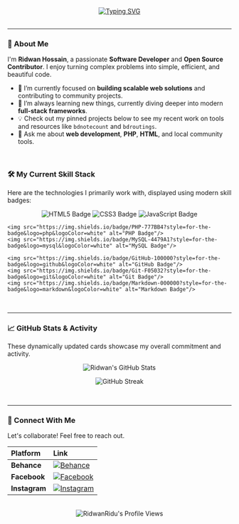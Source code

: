 <div align="center">
    <a href="https://github.com/RidwanRidu">
        <img src="https://readme-typing-svg.herokuapp.com?font=Fira+Code&size=30&duration=4000&pause=500&color=00BFFF&center=true&vCenter=true&width=500&lines=%2C+Hi+there%2C+I'm+Ridwan+Hossain!;Welcome+to+my+GitHub+Profile!;💻+Software+Developer" alt="Typing SVG" />
    </a>
</div>

<br />

---

### 👋 About Me

I'm **Ridwan Hossain**, a passionate **Software Developer** and **Open Source Contributor**. I enjoy turning complex problems into simple, efficient, and beautiful code.

-   🔭 I’m currently focused on **building scalable web solutions** and contributing to community projects.
-   🌱 I’m always learning new things, currently diving deeper into modern **full-stack frameworks**.
-   💡 Check out my pinned projects below to see my recent work on tools and resources like `bdnotecount` and `bdroutings`.
-   💬 Ask me about **web development**, **PHP**, **HTML**, and local community tools.

<br />

### 🛠️ My Current Skill Stack

Here are the technologies I primarily work with, displayed using modern skill badges:

<p align="center">
    <img src="https://img.shields.io/badge/HTML5-E34F26?style=for-the-badge&logo=html5&logoColor=white" alt="HTML5 Badge"/>
    <img src="https://img.shields.io/badge/CSS3-1572B6?style=for-the-badge&logo=css3&logoColor=white" alt="CSS3 Badge"/>
    <img src="https://img.shields.io/badge/JavaScript-F7DF1E?style=for-the-badge&logo=javascript&logoColor=black" alt="JavaScript Badge"/>
    
    <img src="https://img.shields.io/badge/PHP-777BB4?style=for-the-badge&logo=php&logoColor=white" alt="PHP Badge"/>
    <img src="https://img.shields.io/badge/MySQL-4479A1?style=for-the-badge&logo=mysql&logoColor=white" alt="MySQL Badge"/>
    
    <img src="https://img.shields.io/badge/GitHub-100000?style=for-the-badge&logo=github&logoColor=white" alt="GitHub Badge"/>
    <img src="https://img.shields.io/badge/Git-F05032?style=for-the-badge&logo=git&logoColor=white" alt="Git Badge"/>
    <img src="https://img.shields.io/badge/Markdown-000000?style=for-the-badge&logo=markdown&logoColor=white" alt="Markdown Badge"/>
</p>

<br />

---

### 📈 GitHub Stats & Activity

These dynamically updated cards showcase my overall commitment and activity.

<p align="center">
    <img src="https://github-readme-stats.vercel.app/api?username=RidwanRidu&show_icons=true&theme=blue-green&hide_border=true&count_private=true" alt="Ridwan's GitHub Stats" />
</p>
<p align="center">
    <img src="https://github-readme-streak-stats.herokuapp.com/?user=RidwanRidu&theme=blue-green&hide_border=true" alt="GitHub Streak" />
</p>

<br />

---

### 🔗 Connect With Me

Let's collaborate! Feel free to reach out.

| Platform | Link |
| :--- | :--- |
| **Behance** | [![Behance](https://img.shields.io/badge/Behance-1769FF?style=for-the-badge&logo=behance&logoColor=white)](https://www.behance.net/ridwanridu) |
| **Facebook** | [![Facebook](https://img.shields.io/badge/Facebook-1877F2?style=for-the-badge&logo=facebook&logoColor=white)](https://www.facebook.com/rhmridwan/) |
| **Instagram** | [![Instagram](https://img.shields.io/badge/Instagram-E4405F?style=for-the-badge&logo=instagram&logoColor=white)](https://www.instagram.com/rid1ridu/) |

<br />

<div align="center">
    <img src="https://komarev.com/ghpvc/?username=RidwanRidu&label=Profile%20Views&color=0e75b6&style=plastic" alt="RidwanRidu's Profile Views" />
</div>
